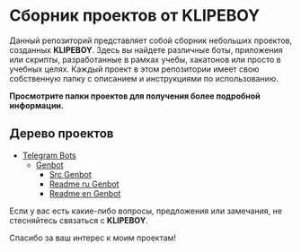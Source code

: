 # Сборник проектов от KLIPEBOY

Данный репозиторий представляет собой сборник небольших проектов, созданных **KLIPEBOY**. Здесь вы найдете различные боты, приложения или скрипты, разработанные в рамках учебы, хакатонов или просто в учебных целях. Каждый проект в этом репозитории имеет свою собственную папку с описанием и инструкциями по использованию.

**Просмотрите папки проектов для получения более подробной информации.**
## Дерево проектов

- [Telegram Bots](./Telegrambots)
  - [Genbot](./Telegrambots/genbot/)
    - [Src Genbot](./Telegrambots/genbot/main.py)
    - [Readme ru Genbot](./Telegrambots/readme/Genbotru.md)
    - [Readme en Genbot](./Telegrambots/readme/Genboten.md)

Если у вас есть какие-либо вопросы, предложения или замечания, не стесняйтесь связаться с **KLIPEBOY**.

Спасибо за ваш интерес к моим проектам!
